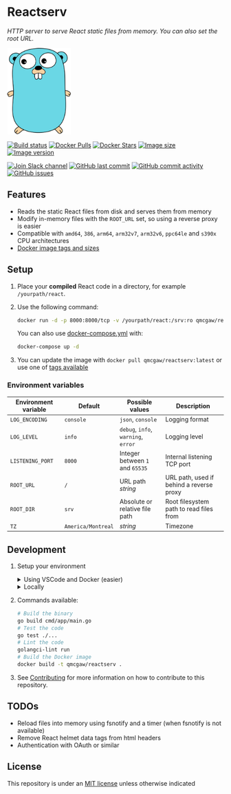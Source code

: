 # Reactserv

*HTTP server to serve React static files from memory. You can also set the root URL.*

<img height="200" src="https://raw.githubusercontent.com/qdm12/reactserv/master/title.svg?sanitize=true">

[![Build status](https://github.com/qdm12/reactserv/workflows/Buildx%20latest/badge.svg)](https://github.com/qdm12/reactserv/actions?query=workflow%3A%22Buildx+latest%22)
[![Docker Pulls](https://img.shields.io/docker/pulls/qmcgaw/reactserv.svg)](https://hub.docker.com/r/qmcgaw/reactserv)
[![Docker Stars](https://img.shields.io/docker/stars/qmcgaw/reactserv.svg)](https://hub.docker.com/r/qmcgaw/reactserv)
[![Image size](https://images.microbadger.com/badges/image/qmcgaw/reactserv.svg)](https://microbadger.com/images/qmcgaw/reactserv)
[![Image version](https://images.microbadger.com/badges/version/qmcgaw/reactserv.svg)](https://microbadger.com/images/qmcgaw/reactserv)

[![Join Slack channel](https://img.shields.io/badge/slack-@qdm12-yellow.svg?logo=slack)](https://join.slack.com/t/qdm12/shared_invite/enQtOTE0NjcxNTM1ODc5LTYyZmVlOTM3MGI4ZWU0YmJkMjUxNmQ4ODQ2OTAwYzMxMTlhY2Q1MWQyOWUyNjc2ODliNjFjMDUxNWNmNzk5MDk)
[![GitHub last commit](https://img.shields.io/github/last-commit/qdm12/reactserv.svg)](https://github.com/qdm12/reactserv/commits/master)
[![GitHub commit activity](https://img.shields.io/github/commit-activity/y/qdm12/reactserv.svg)](https://github.com/qdm12/reactserv/graphs/contributors)
[![GitHub issues](https://img.shields.io/github/issues/qdm12/reactserv.svg)](https://github.com/qdm12/reactserv/issues)

## Features

- Reads the static React files from disk and serves them from memory
- Modify in-memory files with the `ROOT_URL` set, so using a reverse proxy is easier
- Compatible with `amd64`, `386`, `arm64`, `arm32v7`, `arm32v6`, `ppc64le` and `s390x` CPU architectures
- [Docker image tags and sizes](https://hub.docker.com/r/qmcgaw/reactserv/tags)

## Setup

1. Place your **compiled** React code in a directory, for example `/yourpath/react`.
1. Use the following command:

    ```sh
    docker run -d -p 8000:8000/tcp -v /yourpath/react:/srv:ro qmcgaw/reactserv
    ```

    You can also use [docker-compose.yml](https://github.com/qdm12/reactserv/blob/master/docker-compose.yml) with:

    ```sh
    docker-compose up -d
    ```

1. You can update the image with `docker pull qmcgaw/reactserv:latest` or use one of [tags available](https://hub.docker.com/r/qmcgaw/reactserv/tags)

### Environment variables

| Environment variable | Default | Possible values | Description |
| --- | --- | --- | --- |
| `LOG_ENCODING` | `console` | `json`, `console` | Logging format |
| `LOG_LEVEL` | `info` | `debug`, `info`, `warning`, `error` | Logging level |
| `LISTENING_PORT` | `8000` | Integer between `1` and `65535` | Internal listening TCP port |
| `ROOT_URL` | `/` | URL path *string* | URL path, used if behind a reverse proxy |
| `ROOT_DIR` | `srv` | Absolute or relative file path | Root filesystem path to read files from |
| `TZ` | `America/Montreal` | *string* | Timezone |

## Development

1. Setup your environment

    <details><summary>Using VSCode and Docker (easier)</summary><p>

    1. Install [Docker](https://docs.docker.com/install/)
       - On Windows, share a drive with Docker Desktop and have the project on that partition
       - On OSX, share your project directory with Docker Desktop
    1. With [Visual Studio Code](https://code.visualstudio.com/download), install the [remote containers extension](https://marketplace.visualstudio.com/items?itemName=ms-vscode-remote.remote-containers)
    1. In Visual Studio Code, press on `F1` and select `Remote-Containers: Open Folder in Container...`
    1. Your dev environment is ready to go!... and it's running in a container :+1: So you can discard it and update it easily!

    </p></details>

    <details><summary>Locally</summary><p>

    1. Install [Go](https://golang.org/dl/), [Docker](https://www.docker.com/products/docker-desktop) and [Git](https://git-scm.com/downloads)
    1. Install Go dependencies with

        ```sh
        go mod download
        ```

    1. Install [golangci-lint](https://github.com/golangci/golangci-lint#install)
    1. You might want to use an editor such as [Visual Studio Code](https://code.visualstudio.com/download) with the [Go extension](https://code.visualstudio.com/docs/languages/go). Working settings are already in [.vscode/settings.json](https://github.com/qdm12/reactserv/master/.vscode/settings.json).

    </p></details>

1. Commands available:

    ```sh
    # Build the binary
    go build cmd/app/main.go
    # Test the code
    go test ./...
    # Lint the code
    golangci-lint run
    # Build the Docker image
    docker build -t qmcgaw/reactserv .
    ```

1. See [Contributing](https://github.com/qdm12/reactserv/master/.github/CONTRIBUTING.md) for more information on how to contribute to this repository.

## TODOs

- Reload files into memory using fsnotify and a timer (when fsnotify is not available)
- Remove React helmet data tags from html headers
- Authentication with OAuth or similar

## License

This repository is under an [MIT license](https://github.com/qdm12/reactserv/master/license) unless otherwise indicated
